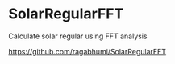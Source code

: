 # SolarRegularFFT
Calculate solar regular using FFT analysis

https://github.com/ragabhumi/SolarRegularFFT
